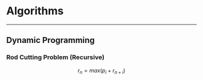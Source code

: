 # Algorithms
---
## Dynamic Programming

### Rod Cutting Problem (Recursive)

$$
r_{n} = max(p_{i}+r_{n+i})
$$

